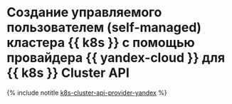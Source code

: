 # Создание управляемого пользователем (self-managed) кластера {{ k8s }} с помощью провайдера {{ yandex-cloud }} для {{ k8s }} Cluster API

{% include notitle [k8s-cluster-api-provider-yandex](../../_tutorials/k8s/k8s-cluster-api-provider-yandex.md) %}